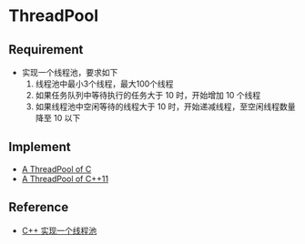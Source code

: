 # ThreadPool

## Requirement
+ 实现一个线程池，要求如下
    1. 线程池中最小3个线程，最大100个线程
    2. 如果任务队列中等待执行的任务大于 10 时，开始增加 10 个线程
    3. 如果线程池中空闲等待的线程大于 10 时，开始递减线程，至空闲线程数量降至 10 以下

## Implement
+ [A ThreadPool of C](./version_c/README.md)
+ [A ThreadPool of C++11](./version_c++11/README.md)

## Reference
+ [C++ 实现一个线程池](https://zhuanlan.zhihu.com/p/367309864)
